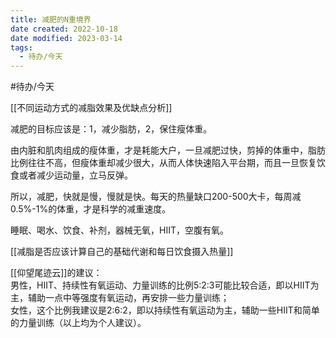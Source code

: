 ```yaml
---
title: 减肥的N重境界
date created: 2022-10-18
date modified: 2023-03-14
tags:
  - 待办/今天
---
```


#待办/今天  

[[不同运动方式的减脂效果及优缺点分析]]

减肥的目标应该是：1，减少脂肪，2，保住瘦体重。

由内脏和肌肉组成的瘦体重，才是耗能大户，一旦减肥过快，剪掉的体重中，脂肪比例往往不高，但瘦体重却减少很大，从而人体快速陷入平台期，而且一旦恢复饮食或者减少运动量，立马反弹。

所以，减肥，快就是慢，慢就是快。每天的热量缺口200-500大卡，每周减0.5%-1%的体重，才是科学的减重速度。

睡眠、喝水、饮食、补剂，器械无氧，HIIT，空腹有氧。

[[减脂是否应该计算自己的基础代谢和每日饮食摄入热量]]

[[仰望尾迹云]]的建议：  
男性，HIIT、持续性有氧运动、力量训练的比例5:2:3可能比较合适，即以HIIT为主，辅助一点中等强度有氧运动，再安排一些力量训练；  
女性，这个比例我建议是2:6:2，即以持续性有氧运动为主，辅助一些HIIT和简单的力量训练（以上均为个人建议）。
